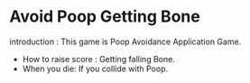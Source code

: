 # Avoid Poop Getting Bone 
introduction : This game is Poop Avoidance Application Game.

- How to raise score : Getting falling Bone.
- When you die: If you collide with Poop.
